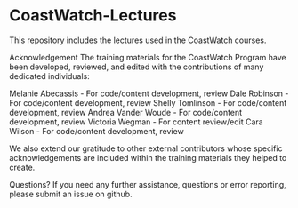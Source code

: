 # CoastWatch-Lectures
This repository includes the lectures used in the CoastWatch courses.  

Acknowledgement
The training materials for the CoastWatch Program have been developed, reviewed, and edited with the contributions of many dedicated individuals:

Melanie Abecassis - For code/content development, review
Dale Robinson - For code/content development, review
Shelly Tomlinson - For code/content development, review
Andrea Vander Woude - For code/content development, review
Victoria Wegman - For content review/edit
Cara Wilson - For code/content development, review

We also extend our gratitude to other external contributors whose specific acknowledgements are included within the training materials they helped to create.

Questions?
If you need any further assistance, questions or error reporting, please submit an issue on github.
